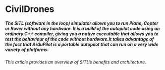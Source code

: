 # CivilDrones
##### The SITL (software in the loop) simulator allows you to run Plane, Copter or Rover without any hardware. It is a build of the autopilot code using an ordinary C++ compiler, giving you a native executable that allows you to test the behaviour of the code without hardware.It takes advantage of the fact that ArduPilot is a portable autopilot that can run on a very wide variety of platforms.

*This article provides an overview of SITL’s benefits and architecture.*

